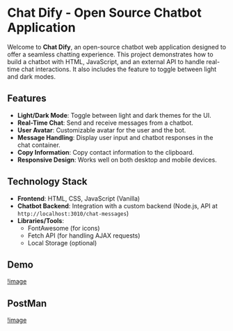 # Chat Dify - Open Source Chatbot Application

Welcome to **Chat Dify**, an open-source chatbot web application designed to offer a seamless chatting experience. This project demonstrates how to build a chatbot with HTML, JavaScript, and an external API to handle real-time chat interactions. It also includes the feature to toggle between light and dark modes.

## Features

- **Light/Dark Mode**: Toggle between light and dark themes for the UI.
- **Real-Time Chat**: Send and receive messages from a chatbot.
- **User Avatar**: Customizable avatar for the user and the bot.
- **Message Handling**: Display user input and chatbot responses in the chat container.
- **Copy Information**: Copy contact information to the clipboard.
- **Responsive Design**: Works well on both desktop and mobile devices.

## Technology Stack

- **Frontend**: HTML, CSS, JavaScript (Vanilla)
- **Chatbot Backend**: Integration with a custom backend (Node.js, API at `http://localhost:3010/chat-messages`)
- **Libraries/Tools**: 
  - FontAwesome (for icons)
  - Fetch API (for handling AJAX requests)
  - Local Storage (optional)

## Demo

[!image](./style/image/Demo.jpg)

## PostMan

[!image](./style/image/PostMan.jpg)